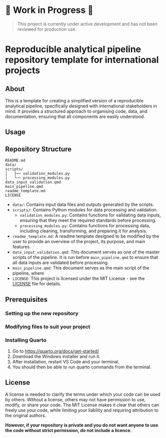 # 🚧 Work in Progress 🚧

> This project is currently under active development and has not been reviewed for production use.

# Reproducible analytical pipeline repository template for international projects

## About 
This is a template for creating a simplified version of a reproducible analytical pipeline, specifically designed with international stakeholders in mind. It provides a structured approach to organising code, data, and documentation, ensuring that all components are easily understood.

## Usage 

## Repository Structure

```plaintext
README.md
data/
scripts/
│   ├── validation_modules.py      
│   └── processing_modules.py      
data_input_validation.qmd          
main_pipeline.qmd
readme_template.md
LICENSE
```
- `data/`: Contains input data files and outputs generated by the scripts.
- `scripts/`: Contains Python modules for data processing and validation.
    - `validation_modules.py`: Contains functions for validating data inputs, ensuring that they meet the required standards before processing.
    - `processing_modules.py`: Contains functions for processing data, including cleaning, transforming, and preparing it for analysis.
- `readme_template.md`: A readme template designed to be modified by the user to provide an overview of the project, its purpose, and main features.
- `data_input_validation.qmd`: This document serves as one of the master scripts of the pipeline. It is run before `main_pipeline.qmd` to ensure that all data inputs are validated before processing.
- `main_pipeline.qmd`: This document serves as the main script of the pipeline, where
- `LICENSE`: This project is licensed under the MIT License - see the [LICENSE](LICENSE) file for details.

## Prerequisites

### Setting up the new repository

### Modifying files to suit your project

### Installing Quarto
1. Go to https://quarto.org/docs/get-started/
2. Download the Windows installer and run it.
3. After installation, restart VS Code and your terminal.
4. You should then be able to run quarto commands from the terminal.

## License
A license is needed to clarify the terms under which your code can be used by others. Without a license, others may not have permission to use, modify, or share your code. The MIT License makes it clear that others can freely use your code, while limiting your liability and requiring attribution to the original authors.

**However, if your repository is private and you do not want anyone to use the code without 
strict permission, do not include a licence.**
